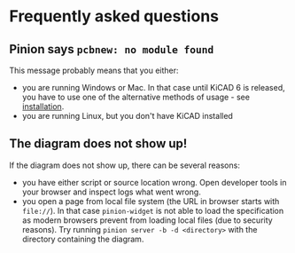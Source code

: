 # Frequently asked questions

## Pinion says `pcbnew: no module found`

This message probably means that you either:

- you are running Windows or Mac. In that case until KiCAD 6 is released, you
  have to use one of the alternative methods of usage - see
  [installation](installation.md).
- you are running Linux, but you don't have KiCAD installed

## The diagram does not show up!

If the diagram does not show up, there can be several reasons:

- you have either script or source location wrong. Open developer tools in your
  browser and inspect logs what went wrong.
- you open a page from local file system (the URL in browser starts with
  `file://`). In that case `pinion-widget` is not able to load the specification
  as modern browsers prevent from loading local files (due to security reasons).
  Try running `pinion server -b -d <directory>` with the directory containing
  the diagram.